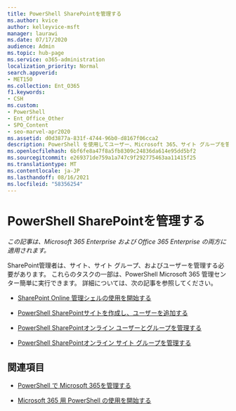 ```yaml
---
title: PowerShell SharePointを管理する
ms.author: kvice
author: kelleyvice-msft
manager: laurawi
ms.date: 07/17/2020
audience: Admin
ms.topic: hub-page
ms.service: o365-administration
localization_priority: Normal
search.appverid:
- MET150
ms.collection: Ent_O365
f1.keywords:
- CSH
ms.custom:
- PowerShell
- Ent_Office_Other
- SPO_Content
- seo-marvel-apr2020
ms.assetid: d0d3877a-831f-4744-96b0-d8167f06cca2
description: PowerShell を使用してユーザー、Microsoft 365、サイト グループを管理する方法について説明します。
ms.openlocfilehash: 6bf6fe8a47f8a5fb8309c24836da614e95dd5bf2
ms.sourcegitcommit: e269371de759a1a747c9f292775463aa11415f25
ms.translationtype: MT
ms.contentlocale: ja-JP
ms.lasthandoff: 08/16/2021
ms.locfileid: "58356254"
---
```

# <a name="manage-sharepoint-with-powershell"></a>PowerShell SharePointを管理する

*この記事は、Microsoft 365 Enterprise および Office 365 Enterprise の両方に適用されます。*

SharePoint管理者は、サイト、サイト グループ、およびユーザーを管理する必要があります。 これらのタスクの一部は、PowerShell Microsoft 365 管理センター簡単に実行できます。 詳細については、次の記事を参照してください。

- [SharePoint Online 管理シェルの使用を開始する](/powershell/sharepoint/sharepoint-online/connect-sharepoint-online)

- [PowerShell SharePointサイトを作成し、ユーザーを追加する](create-sharepoint-sites-and-add-users-with-powershell.md)

- [PowerShell SharePointオンライン ユーザーとグループを管理する](manage-sharepoint-users-and-groups-with-powershell.md)

- [PowerShell SharePointオンライン サイト グループを管理する](manage-sharepoint-site-groups-with-powershell.md)

## <a name="see-also"></a>関連項目

- [PowerShell で Microsoft 365を管理する](manage-microsoft-365-with-microsoft-365-powershell.md)

- [Microsoft 365 用 PowerShell の使用を開始する](getting-started-with-microsoft-365-powershell.md)
